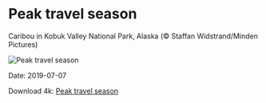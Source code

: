 # Peak travel season

Caribou in Kobuk Valley National Park, Alaska (© Staffan Widstrand/Minden Pictures)

![Peak travel season](https://bing.com/th?id=OHR.WesternArcticHerd_EN-US7060265745_UHD.jpg&rf=LaDigue_UHD.jpg&pid=hp&w=1024&h=576)

Date: 2019-07-07

Download 4k: [Peak travel season](https://bing.com/th?id=OHR.WesternArcticHerd_EN-US7060265745_UHD.jpg&rf=LaDigue_UHD.jpg&pid=hp&w=3840&h=2160)

